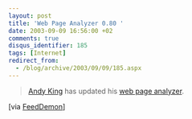 ```yaml
---
layout: post
title: 'Web Page Analyzer 0.80 '
date: 2003-09-09 16:56:00 +02
comments: true
disqus_identifier: 185
tags: [Internet]
redirect_from:
  - /blog/archive/2003/09/09/185.aspx
---
```


> [Andy King](http://www.websiteoptimization.com/about/) has updated his [web page analyzer](http://www.websiteoptimization.com/services/analyze/).

[via [FeedDemon](http://nick.typepad.com/blog/2003/09/web_page_analyz.html)]
